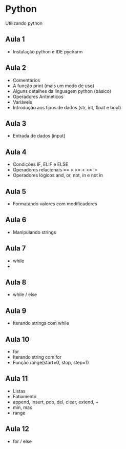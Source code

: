 # Python
Utilizando python

## Aula 1
- Instalação python e IDE pycharm

## Aula 2
- Comentários
- A função print (mais um modo de uso)
- Alguns detalhes da linguagem python (básico)
- Operadores Aritméticos
- Variáveis
- Introdução aos tipos de dados (str, int, float e bool)

## Aula 3
- Entrada de dados (input)

## Aula 4
- Condições IF, ELIF e ELSE
- Operadores relacionais == > >= < <= !=
- Operadores lógicos and, or, not, in e not in

## Aula 5
- Formatando valores com modificadores

## Aula 6
- Manipulando strings

## Aula 7
- while
- 
## Aula 8
- while / else

## Aula 9
- Iterando strings com while

## Aula 10
- for
- Iterando string com for
- Função range(start=0, stop, step=1)

## Aula 11
- Listas
- Fatiamento
- append, insert, pop, del, clear, extend, +
- min, max
- range

## Aula 12
- for / else

